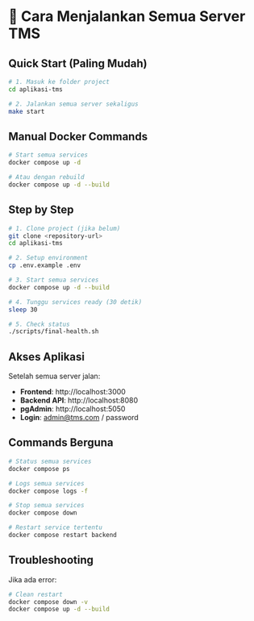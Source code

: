 # 🚀 Cara Menjalankan Semua Server TMS

## Quick Start (Paling Mudah)

```bash
# 1. Masuk ke folder project
cd aplikasi-tms

# 2. Jalankan semua server sekaligus
make start
```

## Manual Docker Commands

```bash
# Start semua services
docker compose up -d

# Atau dengan rebuild
docker compose up -d --build
```

## Step by Step

```bash
# 1. Clone project (jika belum)
git clone <repository-url>
cd aplikasi-tms

# 2. Setup environment
cp .env.example .env

# 3. Start semua services
docker compose up -d --build

# 4. Tunggu services ready (30 detik)
sleep 30

# 5. Check status
./scripts/final-health.sh
```

## Akses Aplikasi

Setelah semua server jalan:

- **Frontend**: http://localhost:3000
- **Backend API**: http://localhost:8080  
- **pgAdmin**: http://localhost:5050
- **Login**: admin@tms.com / password

## Commands Berguna

```bash
# Status semua services
docker compose ps

# Logs semua services  
docker compose logs -f

# Stop semua services
docker compose down

# Restart service tertentu
docker compose restart backend
```

## Troubleshooting

Jika ada error:
```bash
# Clean restart
docker compose down -v
docker compose up -d --build
```